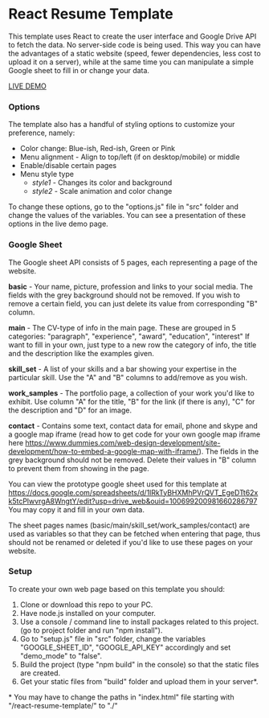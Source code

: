 # React Resume Template

This template uses React to create the user interface and Google Drive API to fetch the data. No server-side code is being used. This way you can have the advantages of a static website (speed, fewer dependencies, less cost to upload it on a server), while at the same time you can manipulate a simple Google sheet to fill in or change your data.

[LIVE DEMO](https://aris-papadopoulos.github.io/react-resume-template/)


### Options

The template also has a handful of styling options to customize your preference, namely: 
- Color change: Blue-ish, Red-ish, Green or Pink
- Menu alignment - Align to top/left (if on desktop/mobile) or middle 
- Enable/disable certain pages 
- Menu style type 
  * *style1* - Changes its color and background
  * *style2* - Scale animation and color change

To change these options, go to the "options.js" file in "src" folder and change the values of the variables.
You can see a presentation of these options in the live demo page.


### Google Sheet

The Google sheet API consists of 5 pages, each representing a page of the website.


**basic** - Your name, picture, profession and links to your social media. The fields with the grey background should not be removed.
If you wish to remove a certain field, you can just delete its value from corresponding "B" column.

**main** - The CV-type of info in the main page. These are grouped in 5 categories: "paragraph", "experience", "award", "education", "interest"
If want to fill in your own, just type to a new row the category of info, the title and the description like the examples given.

**skill_set** - A list of your skills and a bar showing your expertise in the particular skill.
Use the "A" and "B" columns to add/remove as you wish.

**work_samples** - The portfolio page, a collection of your work you'd like to exhibit.
Use column "A" for the title, "B" for the link (if there is any), "C" for the description and "D" for an image.

**contact** - Contains some text, contact data for email, phone and skype and a google map iframe (read how to get code for your own google map iframe here 
https://www.dummies.com/web-design-development/site-development/how-to-embed-a-google-map-with-iframe/). 
The fields in the grey background should not be removed. Delete their values in "B" column to prevent them from showing in the page.

You can view the prototype google sheet used for this template at 
https://docs.google.com/spreadsheets/d/1lRkTyBHXMhPVrQVT_EgeDTt62xk5tcPlwvrgA8WngtY/edit?usp=drive_web&ouid=100699200981660286797
You may copy it and fill in your own data.

The sheet pages names (basic/main/skill_set/work_samples/contact) are used as variables so that they can be fetched when entering that page,
thus should not be renamed or deleted if you'd like to use these pages on your website.


### Setup

To create your own web page based on this template you should:
1. Clone or download this repo to your PC.
2. Have node.js installed on your computer.
3. Use a console / command line to install packages related to this project. (go to project folder and run "npm install").
4. Go to "setup.js" file in "src" folder, change the variables "GOOGLE_SHEET_ID", "GOOGLE_API_KEY" accordingly and set "demo_mode" to "false".
5. Build the project (type "npm build" in the console) so that the static files are created.
6. Get your static files from "build" folder and upload them in your server*.

\* You may have to change the paths in "index.html" file starting with "/react-resume-template/" to "./"